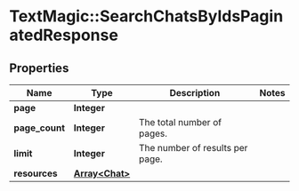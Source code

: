 # TextMagic::SearchChatsByIdsPaginatedResponse

## Properties
Name | Type | Description | Notes
------------ | ------------- | ------------- | -------------
**page** | **Integer** |  | 
**page_count** | **Integer** | The total number of pages. | 
**limit** | **Integer** | The number of results per page. | 
**resources** | [**Array&lt;Chat&gt;**](Chat.md) |  | 



